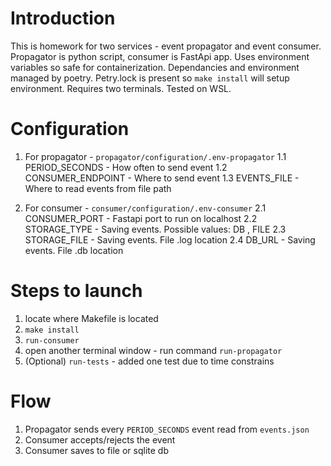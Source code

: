 # Introduction

This is homework for two services -  event propagator and event consumer. Propagator is python script, consumer is FastApi app.
Uses environment variables so safe for containerization.
Dependancies and environment managed by poetry.
Petry.lock is present so `make install` will setup environment.
Requires two terminals.
Tested on WSL.

# Configuration

1. For propagator - `propagator/configuration/.env-propagator`
1.1 PERIOD_SECONDS - How often to send event
1.2 CONSUMER_ENDPOINT - Where to send event
1.3 EVENTS_FILE - Where to read events from file path

2. For consumer - `consumer/configuration/.env-consumer`
    2.1 CONSUMER_PORT - Fastapi port to run on localhost
    2.2 STORAGE_TYPE - Saving events. Possible values: DB , FILE
    2.3 STORAGE_FILE - Saving events. File .log location
    2.4 DB_URL - Saving events. File .db location

# Steps to launch

1. locate where Makefile is located
2. `make install`
3. `run-consumer`
4. open another terminal window - run command `run-propagator`
5. (Optional) `run-tests` - added one test due to time constrains

# Flow

1. Propagator sends every `PERIOD_SECONDS` event read from `events.json`
2. Consumer accepts/rejects the event
3. Consumer saves to file or sqlite db